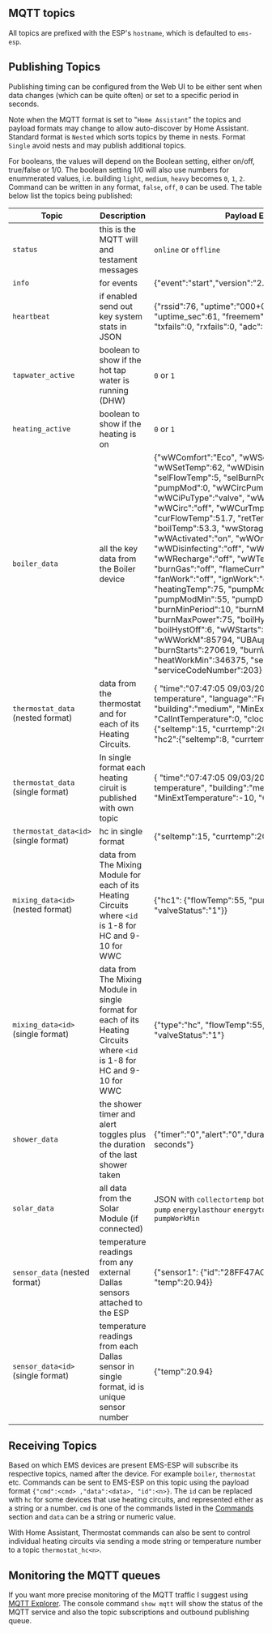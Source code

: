 ## MQTT topics

All topics are prefixed with the ESP's `hostname`, which is defaulted to `ems-esp`.

## Publishing Topics

Publishing timing can be configured from the Web UI to be either sent when data changes (which can be quite often) or set to a specific period in seconds.

Note when the MQTT format is set to "`Home Assistant`" the topics and payload formats may change to allow auto-discover by Home Assistant. Standard format is `Nested` which sorts topics by theme in nests. Format `Single` avoid nests and may publish additional topics.

For booleans, the values will depend on the Boolean setting, either on/off, true/false or 1/0. The boolean setting 1/0 will also use numbers for enummerated values, i.e. building `light`, `medium`, `heavy` becomes `0`, `1`, `2`. Command can be written in any format, `false`, `off`, `0` can be used.
The table below list the topics being published:

| Topic               | Description         | Payload Example |
| ------------------- | ------------------- | --------------- |
| `status` | this is the MQTT will and testament messages | `online` or `offline` |
| `info` | for events | {"event":"start","version":"2.1.0","ip":"10.10.10.140"} |
| `heartbeat` | if enabled send out key system stats in JSON | {"rssid":76, "uptime":"000+00:01:01.001", "uptime_sec":61, "freemem":72, "mqttpublishfails":0, "txfails":0, "rxfails":0, "adc":1} |
| `tapwater_active` | boolean to show if the hot tap water is running (DHW) | `0` or `1` |
| `heating_active` | boolean to show if the heating is on | `0` or `1` |
| `boiler_data` | all the key data from the Boiler device | {"wWComfort":"Eco", "wWSelTemp":60, "wWSetTemp":62, "wWDisinfectionTemp":70, "selFlowTemp":5, "selBurnPow":0, "curBurnPow":0, "pumpMod":0, "wWCircPump":"off", "wWCiPuType":"valve", "wWCiPuMode":0, "wWCirc":"off", "wWCurTmp":46.3, "wWCurFlow":0, "curFlowTemp":51.7, "retTemp":50.7, "sysPress":1.6, "boilTemp":53.3, "wwStorageTemp1":46.3, "wWActivated":"on", "wWOnetime":"off", "wWDisinfecting":"off", "wWReady":"off", "wWRecharge":"off", "wWTempOK":"on", "burnGas":"off", "flameCurr":0, "heatPump":"off", "fanWork":"off", "ignWork":"off", "wWHeat":"on", "heatingTemp":75, "pumpModMax":90, "pumpModMin":55, "pumpDelay":1, "burnMinPeriod":10, "burnMinPower":0, "burnMaxPower":75, "boilHystOn":-6, "boilHystOff":6, "wWStarts":242174, "wWWorkM":85794, "UBAuptime":3957457, "burnStarts":270619, "burnWorkMin":432169, "heatWorkMin":346375, "serviceCode":"0H", "serviceCodeNumber":203} |
| `thermostat_data` (nested format)| data from the thermostat and for each of its Heating Circuits.| { "time":"07:47:05 09/03/2000", "display":"int. temperature", "language":"French", "building":"medium", "MinExtTemperature":-10, "CalIntTemperature":0, "clockOffset":3, "hc1":{"seltemp":15, "currtemp":20.6, "mode":"auto"}, "hc2":{"seltemp":8, "currtemp":18.2, "mode":"off"}} |
| `thermostat_data` (single format) | In single format each heating ciruit is published with own topic | { "time":"07:47:05 09/03/2000", "display":"int. temperature", "building":"medium", "MinExtTemperature":-10, "CalIntTemperature":0,} |
|`thermostat_data<id>` (single format)| hc in single format | {"seltemp":15, "currtemp":20.6, "mode":"auto"} |
| `mixing_data<id>` (nested format)| data from The Mixing Module for each of its Heating Circuits where `<id` is 1-8 for HC and 9-10 for WWC | {"hc1": {"flowTemp":55, "pumpMod":"1", "valveStatus":"1"}} |
| `mixing_data<id>` (single format) | data from The Mixing Module in single format for each of its Heating Circuits where `<id` is 1-8 for HC and 9-10 for WWC | {"type":"hc", "flowTemp":55, "pumpMod":"1", "valveStatus":"1"} |
| `shower_data` | the shower timer and alert toggles plus the duration of the last shower taken | {"timer":"0","alert":"0","duration":"4 minutes 32 seconds"} |
| `solar_data` | all data from the Solar Module (if connected) | JSON with `collectortemp` `bottomtemp` `pumpmodulation` `pump` `energylasthour` `energytoday` `energytotal` `pumpWorkMin` |
| `sensor_data` (nested format)| temperature readings from any external Dallas sensors attached to the ESP | {"sensor1": {"id":"28FF47AC90160444", "temp":20.94}} |
| `sensor_data<id>` (single format) | temperature readings from each Dallas sensor in single format, id is unique sensor number | {"temp":20.94} |

## Receiving Topics

Based on which EMS devices are present EMS-ESP will subscribe its respective topics, named after the device. For example `boiler`, `thermostat` etc. Commands can be sent to EMS-ESP on this topic using the payload format `{"cmd":<cmd> ,"data":<data>, "id":<n>}`. The `id` can be replaced with `hc` for some devices that use heating circuits, and represented either as a string or a number. `cmd` is one of the commands listed in the [Commands](API) section and `data` can be a string or numeric value.

With Home Assistant, Thermostat commands can also be sent to control individual heating circuits via sending a mode string or temperature number to a topic `thermostat_hc<n>`.

## Monitoring the MQTT queues

If you want more precise monitoring of the MQTT traffic I suggest using [MQTT Explorer](http://mqtt-explorer.com/). The console command `show mqtt` will show the status of the MQTT service and also the topic subscriptions and outbound publishing queue.


